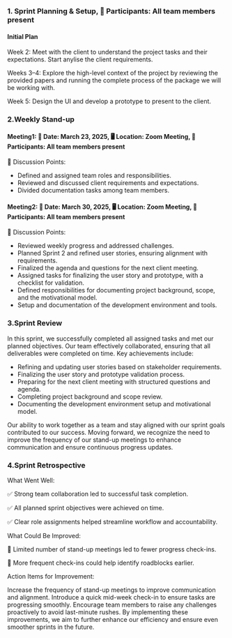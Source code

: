 ### 1. Sprint Planning & Setup, 👥 Participants: All team members present


#### Initial Plan

Week 2: Meet with the client to understand the project tasks and their expectations. Start anylise the client requirements.

Weeks 3–4: Explore the high-level context of the project by reviewing the provided papers and running the complete process of the package we will be working with.

Week 5: Design the UI and develop a prototype to present to the client.

### 2.Weekly Stand-up

#### Meeting1: 📅 Date: March 23, 2025, 🖥 Location: Zoom Meeting, 👥 Participants: All team members present


🔹 Discussion Points:

- Defined and assigned team roles and responsibilities.
- Reviewed and discussed client requirements and expectations.
- Divided documentation tasks among team members.

#### Meeting2: 📅 Date: March 30, 2025, 🖥 Location: Zoom Meeting, 👥 Participants: All team members present

🔹 Discussion Points:

- Reviewed weekly progress and addressed challenges.
- Planned Sprint 2 and refined user stories, ensuring alignment with requirements.
- Finalized the agenda and questions for the next client meeting.
- Assigned tasks for finalizing the user story and prototype, with a checklist for validation.
- Defined responsibilities for documenting project background, scope, and the motivational model.
- Setup and documentation of the development environment and tools.




### 3.Sprint Review
In this sprint, we successfully completed all assigned tasks and met our planned objectives. Our team effectively collaborated, ensuring that all deliverables were completed on time. Key achievements include:

- Refining and updating user stories based on stakeholder requirements.
- Finalizing the user story and prototype validation process.
- Preparing for the next client meeting with structured questions and agenda.
- Completing project background and scope review.
- Documenting the development environment setup and motivational model.

Our ability to work together as a team and stay aligned with our sprint goals contributed to our success. Moving forward, we recognize the need to improve the frequency of our stand-up meetings to enhance communication and ensure continuous progress updates.


### 4.Sprint Retrospective

What Went Well:

✅ Strong team collaboration led to successful task completion.

✅ All planned sprint objectives were achieved on time.

✅ Clear role assignments helped streamline workflow and accountability.

What Could Be Improved:

🔸 Limited number of stand-up meetings led to fewer progress check-ins.

🔸 More frequent check-ins could help identify roadblocks earlier.

Action Items for Improvement:

Increase the frequency of stand-up meetings to improve communication and alignment.
Introduce a quick mid-week check-in to ensure tasks are progressing smoothly.
Encourage team members to raise any challenges proactively to avoid last-minute rushes.
By implementing these improvements, we aim to further enhance our efficiency and ensure even smoother sprints in the future.

